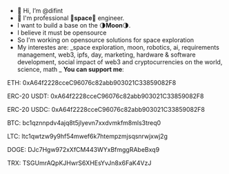 - 👋 Hi, I’m @difint
- 👀 I'm professional 🚀**space**🚀 engineer. 
- I want to build a base on the 🌗**Moon**🌗.
- I believe it must be opensource
- So I'm working on opensource solutions for space exploration
- My interestes are: _space exploration, moon, robotics, ai, requirements management, web3, ipfs, day, marketing, hardware & software development, social impact of web3 and cryptocurrencies on the world, science, math
_
**You can support me**:

ETH: 0xA64f2228cceC96076c82abb903021C33859082F8

ERC-20 USDT: 0xA64f2228cceC96076c82abb903021C33859082F8

ERC-20 USDC: 0xA64f2228cceC96076c82abb903021C33859082F8

BTC: bc1qznnpdv4ajq8t5jlyevn7xxdvmkfm8mls3treq0

LTC: ltc1qwtzw9y9hf54mwef6k7htempzmjsqsnrwjxwj2g

DOGE: DJc7Hgw972xXfCM443WYxBfmggRAbeBxq9

TRX: TSGUmrAQpKJHwrS6XHEsYvJn8x6FaK4VzJ
